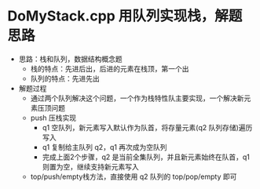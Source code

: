 # DoMyStack.cpp 用队列实现栈，解题思路
* 思路：栈和队列，数据结构概念题
  * 栈的特点：先进后出，后进的元素在栈顶，第一个出
  * 队列的特点：先进先出
* 解题过程
    * 通过两个队列解决这个问题，一个作为栈特性队主要实现，一个解决新元素压顶问题
    * push 压栈实现
      * q1 空队列，新元素写入默认作为队首，将存量元素(q2 队列存储)遍历写入
      * q1 复制给主队列 q2，q1 再次成为空队列
      * 完成上面2个步骤，q2 是当前全集队列，并且新元素始终在队首，q1 则置为空，继续支持新元素写入
    * top/push/empty栈方法，直接使用 q2 队列的 top/pop/empty 即可
  
